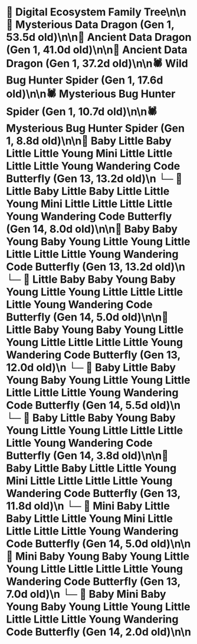 # 🌳 Digital Ecosystem Family Tree\n\n🐉 Mysterious Data Dragon (Gen 1, 53.5d old)\n\n🐉 Ancient Data Dragon (Gen 1, 41.0d old)\n\n🐉 Ancient Data Dragon (Gen 1, 37.2d old)\n\n🕷️ Wild Bug Hunter Spider (Gen 1, 17.6d old)\n\n🕷️ Mysterious Bug Hunter Spider (Gen 1, 10.7d old)\n\n🕷️ Mysterious Bug Hunter Spider (Gen 1, 8.8d old)\n\n🦋 Baby Little Baby Little Little Young Mini Little Little Little Little Young Wandering Code Butterfly (Gen 13, 13.2d old)\n  └─ 🦋 Little Baby Little Baby Little Little Young Mini Little Little Little Little Young Wandering Code Butterfly (Gen 14, 8.0d old)\n\n🦋 Baby Baby Young Baby Young Little Young Little Little Little Little Young Wandering Code Butterfly (Gen 13, 13.2d old)\n  └─ 🦋 Little Baby Baby Young Baby Young Little Young Little Little Little Little Young Wandering Code Butterfly (Gen 14, 5.0d old)\n\n🦋 Little Baby Young Baby Young Little Young Little Little Little Little Young Wandering Code Butterfly (Gen 13, 12.0d old)\n  └─ 🦋 Baby Little Baby Young Baby Young Little Young Little Little Little Little Young Wandering Code Butterfly (Gen 14, 5.5d old)\n  └─ 🦋 Baby Little Baby Young Baby Young Little Young Little Little Little Little Young Wandering Code Butterfly (Gen 14, 3.8d old)\n\n🦋 Baby Little Baby Little Little Young Mini Little Little Little Little Young Wandering Code Butterfly (Gen 13, 11.8d old)\n  └─ 🦋 Mini Baby Little Baby Little Little Young Mini Little Little Little Little Young Wandering Code Butterfly (Gen 14, 5.0d old)\n\n🦋 Mini Baby Young Baby Young Little Young Little Little Little Little Young Wandering Code Butterfly (Gen 13, 7.0d old)\n  └─ 🦋 Baby Mini Baby Young Baby Young Little Young Little Little Little Little Young Wandering Code Butterfly (Gen 14, 2.0d old)\n\n